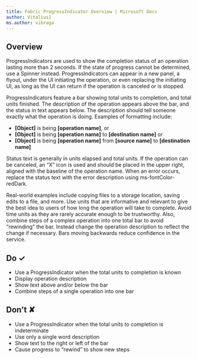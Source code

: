 ```yaml
---
title: Fabric ProgressIndicator Overview | Microsoft Docs
author: Vitalius1
ms.author: vibraga
---
```


## Overview
ProgressIndicators are used to show the completion status of an operation lasting more than 2 seconds. If the state of progress cannot be determined, use a Spinner instead. ProgressIndicators can appear in a new panel, a flyout, under the UI initiating the operation, or even replacing the initiating UI, as long as the UI can return if the operation is canceled or is stopped.

ProgressIndicators feature a bar showing total units to completion, and total units finished. The description of the operation appears above the bar, and the status in text appears below. The description should tell someone exactly what the operation is doing. Examples of formatting include:

- **[Object]** is being **[operation name]**, or
- **[Object]** is being **[operation name]** to **[destination name]** or
- **[Object]** is being **[operation name]** from **[source name]** to **[destination name]**

Status text is generally in units elapsed and total units. If the operation can be canceled, an “X” icon is used and should be placed in the upper right, aligned with the baseline of the operation name. When an error occurs, replace the status text with the error description using ms-fontColor-redDark.

Real-world examples include copying files to a storage location, saving edits to a file, and more. Use units that are informative and relevant to give the best idea to users of how long the operation will take to complete. Avoid time units as they are rarely accurate enough to be trustworthy. Also, combine steps of a complex operation into one total bar to avoid “rewinding” the bar. Instead change the operation description to reflect the change if necessary. Bars moving backwards reduce confidence in the service.



## Do &#10003;
- Use a ProgressIndicator when the total units to completion is known
- Display operation description
- Show text above and&#x2F;or below the bar
- Combine steps of a single operation into one bar


## Don't &#10008;
- Use a ProgressIndicator when the total units to completion is indeterminate
- Use only a single word description
- Show text to the right or left of the bar
- Cause progress to “rewind” to show new steps
